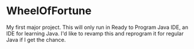 # WheelOfFortune
My first major project. This will only run in Ready to Program Java IDE, an IDE for learning Java. I'd like to revamp this and reprogram it for regular Java if I get the chance.
